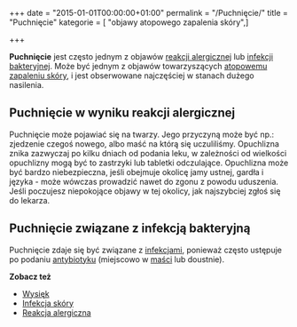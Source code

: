 +++
date = "2015-01-01T00:00:00+01:00"
permalink = "/Puchnięcie/"
title = "Puchnięcie"
kategorie = [ "objawy atopowego zapalenia skóry",]

+++

**Puchnięcie** jest często jednym z objawów [reakcji alergicznej](/atopedia/Reakcja_alergiczna "wikilink") lub [infekcji bakteryjnej](/atopedia/Infekcja_skóry "wikilink"). Może być jednym z objawów towarzyszących [atopowemu zapaleniu skóry](/atopedia/Atopowe_zapalenie_skóry "wikilink"), i jest obserwowane najczęściej w stanach dużego nasilenia.

Puchnięcie w wyniku reakcji alergicznej
---------------------------------------

Puchnięcie może pojawiać się na twarzy. Jego przyczyną może być np.: zjedzenie czegoś nowego, albo maść na którą się uczuliliśmy. Opuchlizna znika zazwyczaj po kilku dniach od podania leku, w zależności od wielkości opuchlizny mogą być to zastrzyki lub tabletki odczulające. Opuchlizna może być bardzo niebezpieczna, jeśli obejmuje okolicę jamy ustnej, gardła i języka - może wówczas prowadzić nawet do zgonu z powodu uduszenia. Jeśli poczujesz niepokojące objawy w tej okolicy, jak najszybciej zgłoś się do lekarza.

Puchnięcie związane z infekcją bakteryjną
-----------------------------------------

Puchnięcie zdaje się być związane z [infekcjami](/atopedia/Infekcja_skóry "wikilink"), ponieważ często ustępuje po podaniu [antybiotyku](/atopedia/antybiotyki "wikilink") (miejscowo w [maści](/atopedia/maść "wikilink") lub doustnie).

**Zobacz też**

-   [Wysięk](/atopedia/Wysięk "wikilink")
-   [Infekcja skóry](/atopedia/Infekcja_skóry "wikilink")
-   [Reakcja alergiczna](/atopedia/Reakcja_alergiczna "wikilink")
